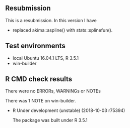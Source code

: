 ## Resubmission
This is a resubmission. In this version I have

*  replaced akima::aspline() with stats::splinefun(). 

## Test environments
* local Ubuntu 16.04.1 LTS, R 3.5.1
* win-builder

## R CMD check results
There were no ERRORs, WARNINGs or NOTEs

There was 1 NOTE on win-builder.

* R Under development (unstable) (2018-10-03 r75394)

  The package was built under R 3.5.1
  
